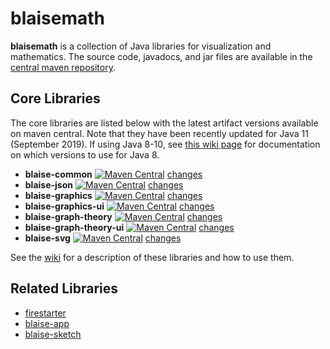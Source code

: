 # blaisemath
**blaisemath** is a collection of Java libraries for visualization and mathematics. The source code, javadocs, and jar files are available in the  [central maven repository](http://search.maven.org/#search%7Cga%7C1%7Cg%3A%22com.googlecode.blaisemath%22).

## Core Libraries
The core libraries are listed below with the latest artifact versions available on maven central. Note that they have been recently updated for Java 11 (September 2019). If using Java 8-10, see [this wiki page](https://github.com/triathematician/blaisemath/wiki/java-8) for documentation on which versions to use for Java 8.
- **blaise-common** [![Maven Central](https://maven-badges.herokuapp.com/maven-central/com.googlecode.blaisemath/blaise-common/badge.svg)](https://maven-badges.herokuapp.com/maven-central/com.googlecode.blaisemath/blaise-common) [changes](https://github.com/triathematician/blaisemath/wiki/blaise-common-change-log)
- **blaise-json** [![Maven Central](https://maven-badges.herokuapp.com/maven-central/com.googlecode.blaisemath/blaise-json/badge.svg)](https://maven-badges.herokuapp.com/maven-central/com.googlecode.blaisemath/blaise-json) [changes](https://github.com/triathematician/blaisemath/wiki/blaise-json-change-log)
- **blaise-graphics** [![Maven Central](https://maven-badges.herokuapp.com/maven-central/com.googlecode.blaisemath/blaise-graphics/badge.svg)](https://maven-badges.herokuapp.com/maven-central/com.googlecode.blaisemath/blaise-graphics) [changes](https://github.com/triathematician/blaisemath/wiki/blaise-graphics-change-log)
- **blaise-graphics-ui** [![Maven Central](https://maven-badges.herokuapp.com/maven-central/com.googlecode.blaisemath/blaise-graphics-ui/badge.svg)](https://maven-badges.herokuapp.com/maven-central/com.googlecode.blaisemath/blaise-graphics-ui) [changes](https://github.com/triathematician/blaisemath/wiki/blaise-graphics-ui-change-log)
- **blaise-graph-theory** [![Maven Central](https://maven-badges.herokuapp.com/maven-central/com.googlecode.blaisemath/blaise-graph-theory/badge.svg)](https://maven-badges.herokuapp.com/maven-central/com.googlecode.blaisemath/blaise-graph-theory) [changes](https://github.com/triathematician/blaisemath/wiki/blaise-graph-theory-change-log)
- **blaise-graph-theory-ui** [![Maven Central](https://maven-badges.herokuapp.com/maven-central/com.googlecode.blaisemath/blaise-graph-theory-ui/badge.svg)](https://maven-badges.herokuapp.com/maven-central/com.googlecode.blaisemath/blaise-graph-theory-ui) [changes](https://github.com/triathematician/blaisemath/wiki/blaise-graph-theory-ui-change-log)
- **blaise-svg** [![Maven Central](https://maven-badges.herokuapp.com/maven-central/com.googlecode.blaisemath/blaise-svg/badge.svg)](https://maven-badges.herokuapp.com/maven-central/com.googlecode.blaisemath/blaise-svg) [changes](https://github.com/triathematician/blaisemath/wiki/blaise-svg-change-log)

See the [wiki](https://github.com/triathematician/blaisemath/wiki) for a description of these libraries and how to use them.

## Related Libraries
- [firestarter](https://github.com/triathematician/firestarter)
- [blaise-app](https://github.com/triathematician/blaise-app)
- [blaise-sketch](https://github.com/triathematician/blaise-sketch)

